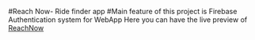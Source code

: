 #Reach Now- Ride finder app
#Main feature of this project is Firebase Authentication system for WebApp
Here you can have the live preview of [ReachNow](https://reachnow.netlify.app/)
